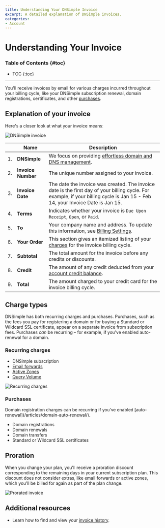 ```yaml
---
title: Understanding Your DNSimple Invoice
excerpt: A detailed explanation of DNSimple invoices.
categories:
- Account
---
```


# Understanding Your Invoice

### Table of Contents {#toc}

* TOC
{:toc}

---

You'll receive invoices by email for various charges incurred throughout your billing cycle, like your DNSimple subscription renewal, domain registrations, certificates, and other [purchases](#purchases).


## Explanation of your invoice

Here's a closer look at what your invoice means:

![DNSimple invoice](/files/dnsimple-invoice.png)

|    | **Name**           | **Description**                                                                                                                                                                       |
|:--:|--------------------|---------------------------------------------------------------------------------------------------------------------------------------------------------------------------------------|
| 1. | **DNSimple**       | We focus on providing [effortless domain and DNS management](https://support.dnsimple.com/articles/dnsimple-services/).                                                         |
| 2. | **Invoice Number** | The unique number assigned to your invoice.                                                                                                                                           |
| 3. | **Invoice Date**   | The date the invoice was created. The invoice date is the first day of your billing cycle. For example, if your billing cycle is Jan 15 - Feb 14, your Invoice Date is Jan 15. |
| 4. | **Terms**          | Indicates whether your invoice is `Due Upon Receipt`, `Open`, or `Paid`.                                                                                                              |
| 5. | **To**             | Your company name and address. To update this information, see [Billing Settings](/articles/billing-settings/).                                                                       |
| 6. | **Your Order**     | This section gives an itemized listing of your [charges](#charge-types) for the invoice billing cycle.                                                                  |
| 7. | **Subtotal**       | The total amount for the invoice before any credits or discounts.                                                                                                                     |
| 8. | **Credit**         | The amount of any credit deducted from your [account credit balance](/articles/account-subscription-balance/).                                                                        |
| 9. | **Total**          | The amount charged to your credit card for the invoice billing cycle.                                                                                                                                         |


## Charge types

DNSimple has both recurring charges and purchases. Purchases, such as the fees you pay for registering a domain or for buying a Standard or Wildcard SSL certificate, appear on a separate invoice from subscription fees. Purchases _can_ be recurring – for example, if you've enabled auto-renewal for a domain.

### Recurring charges

- DNSimple subscription
- [Email forwards](/articles/email-forwarding/)
- [Active Zones](/articles/dns-hosting)
- [Query Volume](/articles/dns-query-limits)

![Recurring charges](/files/recurring-charges.png)

### Purchases

<info>
Domain registration charges can be recurring if you've enabled [auto-renewal](/articles/domain-auto-renewal/).
</info>

- Domain registrations
- Domain renewals
- Domain transfers
- Standard or Wildcard SSL certificates


## Proration

When you change your plan, you'll receive a proration discount corresponding to the remaining days in your current subscription plan. This discount does not consider extras, like email forwards or active zones, which you'll be billed for again as part of the plan change.

![Prorated invoice](/files/prorated-invoice.png)

## Additional resources

- Learn how to find and view your [invoice history](/articles/account-invoice-history/).
